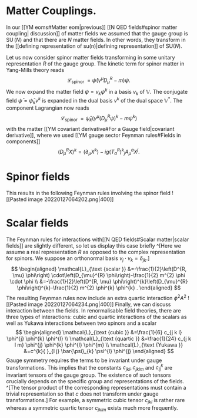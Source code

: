 # Matter Couplings. 

In our [[YM eoms#Matter eom|previous]] [[N QED fields#spinor matter coupling| discussion]] of matter fields we assumed that the gauge group is $\operatorname{SU}(N)$ and that there are $N$ matter fields. In other words, they transform in the [[defining representation of su(n)|defining representation]] of $\mathrm{SU}(N)$.

Let us now consider spinor matter fields transforming in some unitary representation $R$ of the gauge group. The kinetic term for spinor matter in Yang-Mills theory reads
$$
\mathcal{L}_{\text {spinor }}=\bar{\psi}\left(\gamma^{\mu} D_{\mu}^{R}-m\right) \psi .
$$
We now expand the matter field $\psi=v_{k} \psi^{k}$ in a basis $v_{k}$ of $\mathbb{V}$. The conjugate field $\bar{\psi}=\bar{\psi}_{k} v^{k}$ is expanded in the dual basis $v^{k}$ of the dual space $\mathbb{V}^{*}$. The component Lagrangian now reads
$$
\mathcal{L}_{\text {spinor }}=\bar{\psi}_{k}\left(\gamma^{\mu}\left(D_{\mu}^{R} \psi\right)^{k}-m \psi^{k}\right)
$$
with the matter [[YM covariant derivative#For a Gauge field|covariant derivative]], where we used [[YM gauge sector Feynman rules#Fields in components]]
$$
\left(D_{\mu}^{R} X\right)^{k}=\left(\partial_{\mu} X^{k}\right)-i g\left(T_{a}^{R}\right)^{k}{ }_{j} A_{\mu}^{a} X^{j} .
$$

# Spinor fields
This results in the following Feynman rules involving the spinor field
![[Pasted image 20220127064202.png|400]]

# Scalar fields 
The Feynman rules for interactions with[[N QED fields#Scalar matter|scalar fields]] are slightly different, so let us display this case briefly ^[Here we assume a real representation $R$ as opposed to the complex representation for spinors. We suppose an orthonormal basis $v_{j} \cdot v_{k}=\delta_{j k}$.]
$$
\begin{aligned}
\mathcal{L}_{\text {scalar }} &=-\frac{1}{2}\left(D^{R, \mu} \phi\right) \cdot\left(D_{\mu}^{R} \phi\right)-\frac{1}{2} m^{2} \phi \cdot \phi \\
&=-\frac{1}{2}\left(D^{R, \mu} \phi\right)^{k}\left(D_{\mu}^{R} \phi\right)^{k}-\frac{1}{2} m^{2} \phi^{k} \phi^{k} .
\end{aligned}
$$
The resulting Feynman rules now include an extra quartic interaction $\phi^{2} A^{2}$
![[Pasted image 20220127064234.png|400]]
Finally, we can discuss interaction between the fields. In renormalisable field theories, there are three types of interactions: cubic and quartic interactions of the scalars as well as Yukawa interactions between two spinors and a scalar
$$
\begin{aligned}
\mathcal{L}_{\text {cubic }} &=\frac{1}{6} c_{j k l} \phi^{j} \phi^{k} \phi^{l} \\
\mathcal{L}_{\text {quartic }} &=\frac{1}{24} c_{j k l m} \phi^{j} \phi^{k} \phi^{l} \phi^{m} \\
\mathcal{L}_{\text {Yukawa }} &=c^{k}{ }_{l j} \bar{\psi}_{k} \psi^{l} \phi^{j}
\end{aligned}
$$
Gauge symmetry requires the terms to be invariant under gauge transformations. This implies that the constants $c_{j k l}, c_{j k l m}$ and $c_{l j}^{k}$ are invariant tensors of the gauge group. The existence of such tensors crucially depends on the specific group and representations of the fields. ^[The tensor product of the corresponding representations must contain a trivial representation so that $c$ does not transform under gauge transformations.] For example, a symmetric cubic tensor $c_{j k l}$ is rather rare whereas a symmetric quartic tensor $c_{j k l m}$ exists much more frequently.

